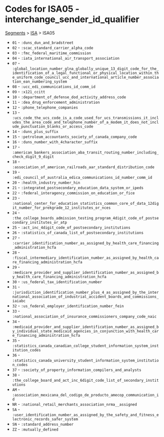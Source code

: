 # Codes for ISA05 - interchange_sender_id_qualifier
[Segments](../segments.md) > [ISA](../segments/ISA.md) > ISA05
* `01` - `:duns_dun_and_bradstreet`
* `02` - `:scac_standard_carrier_alpha_code`
* `03` - `:fmc_federal_maritime_commission`
* `04` - `:iata_international_air_transport_association`
* `07` - `:global_location_number_glna_globally_unique_13_digit_code_for_the_identification_of_a_legal_functional_or_physical_location_within_the_uniform_code_council_ucc_and_international_article_number_association_ean_numbering_system`
* `08` - `:ucc_edi_communications_id_comm_id`
* `09` - `:x121_ccitt`
* `10` - `:department_of_defense_dod_activity_address_code`
* `11` - `:dea_drug_enforcement_administration`
* `12` - `:phone_telephone_companies`
* `13` - `:ucs_code_the_ucs_code_is_a_code_used_for_ucs_transmissions_it_includes_the_area_code_and_telephone_number_of_a_modem_it_does_not_include_punctuation_blanks_or_access_code`
* `14` - `:duns_plus_suffix`
* `15` - `:petroleum_accountants_society_of_canada_company_code`
* `16` - `:duns_number_with_4character_suffix`
* `17` - `:american_bankers_association_aba_transit_routing_number_including_check_digit_9_digit`
* `18` - `:association_of_american_railroads_aar_standard_distribution_code`
* `19` - `:edi_council_of_australia_edica_communications_id_number_comm_id`
* `20` - `:health_industry_number_hin`
* `21` - `:integrated_postsecondary_education_data_system_or_ipeds`
* `22` - `:federal_interagency_commission_on_education_or_fice`
* `23` - `:national_center_for_education_statistics_common_core_of_data_12digit_number_for_prekgrade_12_institutes_or_nces`
* `24` - `:the_college_boards_admission_testing_program_4digit_code_of_postsecondary_institutes_or_atp`
* `25` - `:act_inc_4digit_code_of_postsecondary_institutions`
* `26` - `:statistics_of_canada_list_of_postsecondary_institutions`
* `27` - `:carrier_identification_number_as_assigned_by_health_care_financing_administration_hcfa`
* `28` - `:fiscal_intermediary_identification_number_as_assigned_by_health_care_financing_administration_hcfa`
* `29` - `:medicare_provider_and_supplier_identification_number_as_assigned_by_health_care_financing_administration_hcfa`
* `30` - `:us_federal_tax_identification_number`
* `31` - `:jurisdiction_identification_number_plus_4_as_assigned_by_the_international_association_of_industrial_accident_boards_and_commissions_iaiabc`
* `32` - `:us_federal_employer_identification_number_fein`
* `33` - `:national_association_of_insurance_commissioners_company_code_naic`
* `34` - `:medicaid_provider_and_supplier_identification_number_as_assigned_by_individual_state_medicaid_agencies_in_conjunction_with_health_care_financing_administration_hcfa`
* `35` - `:statistics_canada_canadian_college_student_information_system_institution_codes`
* `36` - `:statistics_canada_university_student_information_system_institution_codes`
* `37` - `:society_of_property_information_compilers_and_analysts`
* `38` - `:the_college_board_and_act_inc_6digit_code_list_of_secondary_institutions`
* `AM` - `:association_mexicana_del_codigo_de_producto_amecop_communication_id`
* `NR` - `:national_retail_merchants_association_nrma__assigned`
* `SA` - `:user_identification_number_as_assigned_by_the_safety_and_fitness_electronic_records_safer_system`
* `SN` - `:standard_address_number`
* `ZZ` - `:mutually_defined`
